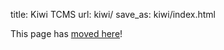 title: Kiwi TCMS
url: kiwi/
save_as: kiwi/index.html

This page has [moved here]({filename}index.html)!
